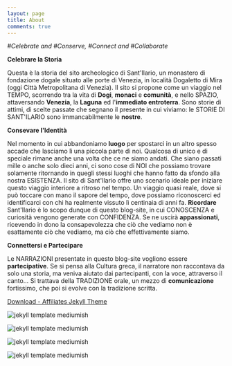 ```yaml
---
layout: page
title: About
comments: true
---
```


_#Celebrate and #Conserve, #Connect and #Collaborate_

**Celebrare la Storia**

Questa è la storia del sito archeologico di Sant'Ilario, un monastero di fondazione dogale situato alle porte di Venezia, in località Dogaletto di Mira (oggi Città Metropolitana di Venezia). Il sito si propone come un viaggio nel TEMPO, scorrendo tra la vita di **Dogi**, **monaci** e **comunità**, e nello SPAZIO, attaversando **Venezia**, la **Laguna** ed l'**immediato entroterra**. Sono storie di attimi, di scelte passate che segnano il presente in cui viviamo: le STORIE DI SANT'ILARIO sono immancabilmente le **nostre**. 

**Consevare l'Identità**

Nel momento in cui abbandoniamo **luogo** per spostarci in un altro spesso accade che lasciamo lì una piccola parte di noi. Qualcosa di unico e di speciale rimane anche una volta che ce ne siamo andati. 
Che siano passati mille o anche solo dieci anni, ci sono cose di NOI che possiamo trovare solamente ritornando in quegli stessi luoghi che hanno fatto da sfondo alla nostra ESISTENZA. Il sito di Sant'Ilario offre uno scenario ideale per iniziare questo viaggio interiore a ritroso nel tempo. Un viaggio quasi reale, dove si può toccare con mano il sapore del tempo, dove possiamo riconoscerci ed identificarci con chi ha realmente vissuto lì centinaia di anni fa. 
**Ricordare** Sant'Ilario è lo scopo dunque di questo blog-site, in cui CONOSCENZA e curiosità vengono generate con CONFIDENZA. Se ne uscirà **appassionati**, ricevendo in dono la consapevolezza che ciò che vediamo non è esattamente ciò che vediamo, ma ciò che effettivamente siamo. 

**Connettersi e Partecipare**

Le NARRAZIONI presentate in questo blog-site vogliono essere **partecipative**. Se si pensa alla Cultura greca, il narratore non raccontava da solo una storia, ma veniva aiutato dai partecipanti, con la voce, attraverso il canto… Si trattava della TRADIZIONE orale, un mezzo di **comunicazione** fortissimo, che poi si evolve con la tradizione scritta.






<a href="https://github.com/wowthemesnet/affiliates-jekyll-theme/archive/master.zip" target="_blank">Download - Affiliates Jekyll Theme</a>

![jekyll template mediumish]({{site.baseurl}}/assets/images/theme1.jpg)

![jekyll template mediumish]({{site.baseurl}}/assets/images/theme2.jpg)

![jekyll template mediumish]({{site.baseurl}}/assets/images/theme3.jpg)

![jekyll template mediumish]({{site.baseurl}}/assets/images/theme4.jpg)

